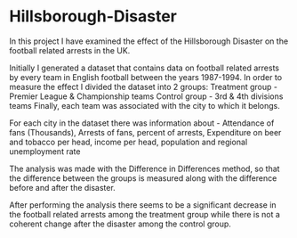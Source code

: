 # Hillsborough-Disaster
In this project I have examined the effect of the Hillsborough Disaster on the football related arrests in the UK.

Initially I generated a dataset that contains data on football related arrests by every team in English football between the years 1987-1994.
In order to measure the effect I divided the dataset into 2 groups:
Treatment group - Premier League & Championship teams
Control group - 3rd & 4th divisions teams
Finally, each team was associated with the city to which it belongs.

For each city in the dataset there was information about - Attendance of fans (Thousands), Arrests of fans, percent of arrests, Expenditure on beer and tobacco per head, income per head, population and regional unemployment rate

The analysis was made with the Difference in Differences method, so that the difference between the groups is measured along with the difference before and after the disaster.

After performing the analysis there seems to be a significant decrease in the football related arrests among the treatment group while there is not a coherent change after the disaster among the control group.
